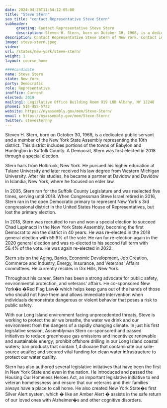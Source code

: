 ```yaml
---
date: 2024-04-26T11:54:12-05:00
title: "Steve Stern"
seo_title: "contact Representative Steve Stern"
subheader:
     greeting: Contact Representative Steve Stern
     description: Steven H. Stern, born on October 30, 1968, is a dedicated public servant and a member of the New York State Assembly representing the 10th district. This district includes portions of the towns of Babylon and Huntington in Suffolk County. A Democrat, Stern was first elected in 2018 through a special election.
description: Contact Representative Steve Stern of New York. Contact information for Steve Stern includes email address, phone number, and mailing address.
image: steve-stern.jpeg
video:
url: /states/new-york/steve-stern/
weight: 1
layout: course_home

####candidate
name: Steve Stern
state: New York
party: Democratic
role: Representative
inoffice: Current
elected: 2019
mailing1: Legislative Office Building Room 919 LOB Albany, NY 12248
phone1: 518-455-5732
website: https://nyassembly.gov/mem/Steve-Stern/
email : https://nyassembly.gov/mem/Steve-Stern/
twitter: stevesternny
---
```

Steven H. Stern, born on October 30, 1968, is a dedicated public servant and a member of the New York State Assembly representing the 10th district. This district includes portions of the towns of Babylon and Huntington in Suffolk County. A Democrat, Stern was first elected in 2018 through a special election.

Stern hails from Holbrook, New York. He pursued his higher education at Tulane University and later received his law degree from Western Michigan University. After his studies, he became a partner at Davidow and Davidow in Islandia, New York, where he focused on elder law.

In 2005, Stern ran for the Suffolk County Legislature and was reelected five times, serving until 2018. When Congressman Steve Israel retired in 2016, Stern ran in the open Democratic primary to represent New York's 3rd congressional district in the United States House of Representatives, but lost the primary election.

In 2018, Stern was recruited to run and won a special election to succeed Chad Lupinacci in the New York State Assembly, becoming the first Democrat to win the district in 40 years. He was re-elected in the 2018 general election with 59.9% of the vote. He ran for re-election again in the 2020 general election and was re-elected to his second full term with 56.4% of the vote. He was again re-elected in 2022.

Stern sits on the Aging, Banks, Economic Development, Job Creation, Commerce and Industry, Energy, Insurance, and Veterans' Affairs committees. He currently resides in Dix Hills, New York.

Throughout his career, Stern has been a strong advocate for public safety, environmental protection, and veterans' affairs. He co-sponsored New York�s �Red Flag Law� which helps keep guns out of the hands of those who should not have them and allows immediate intervention when individuals demonstrate dangerous or violent behavior that poses a risk to public safety.

With our Long Island environment facing unprecedented threats, Steve is working to protect the air we breathe, the water we drink and our environment from the dangers of a rapidly changing climate. In just his first legislative session, Assemblyman Stern co-sponsored and passed initiatives to reduce greenhouse gas emissions and incentivize renewable and sustainable energy; prohibit offshore drilling in our Long Island coastal waters; ban products that contain 1,4 dioxane that contaminate our sole-source aquifer; and secured vital funding for clean water infrastructure to protect our water quality.

Stern has also authored several legislative initiatives that have been the first in New York State and even in the nation. He introduced and passed the Housing Our Homeless Heroes Act, an important legislative initiative to end veteran homelessness and ensure that our veterans and their families always have a place to call home. He also created New York State�s first Silver Alert system, which � like an Amber Alert � assists in the safe return of our loved ones with Alzheimer�s and other cognitive disorders.
